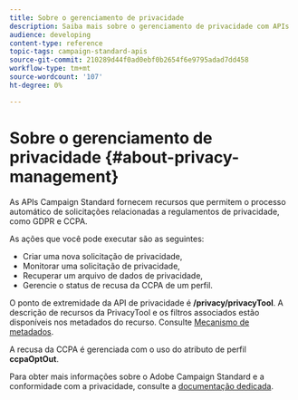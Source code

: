 ```yaml
---
title: Sobre o gerenciamento de privacidade
description: Saiba mais sobre o gerenciamento de privacidade com APIs
audience: developing
content-type: reference
topic-tags: campaign-standard-apis
source-git-commit: 210289d44f0ad0ebf0b2654f6e9795adad7dd458
workflow-type: tm+mt
source-wordcount: '107'
ht-degree: 0%

---
```



# Sobre o gerenciamento de privacidade {#about-privacy-management}

As APIs Campaign Standard fornecem recursos que permitem o processo automático de solicitações relacionadas a regulamentos de privacidade, como GDPR e CCPA.

As ações que você pode executar são as seguintes:

* Criar uma nova solicitação de privacidade,
* Monitorar uma solicitação de privacidade,
* Recuperar um arquivo de dados de privacidade,
* Gerencie o status de recusa da CCPA de um perfil.

O ponto de extremidade da API de privacidade é **/privacy/privacyTool**. A descrição de recursos da PrivacyTool e os filtros associados estão disponíveis nos metadados do recurso. Consulte [Mecanismo de metadados](../../api/using/metadata-mechanism.md).

A recusa da CCPA é gerenciada com o uso do atributo de perfil **ccpaOptOut**.

Para obter mais informações sobre o Adobe Campaign Standard e a conformidade com a privacidade, consulte a [documentação dedicada](../../start/using/privacy-requests.md).
